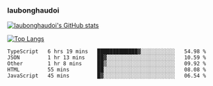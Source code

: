 ### laubonghaudoi

[![laubonghaudoi's GitHub stats](https://github-readme-stats.vercel.app/api?username=laubonghaudoi&count_private=true&show_icons=true)](https://github.com/laubonghaudoi/github-readme-stats)

[![Top Langs](https://github-readme-stats.vercel.app/api/top-langs/?username=laubonghaudoi&layout=compact)](https://github.com/laubonghaudoi/github-readme-stats)

<!--START_SECTION:waka-->
```text
TypeScript   6 hrs 19 mins   █████████████▓░░░░░░░░░░░   54.98 % 
JSON         1 hr 13 mins    ██▓░░░░░░░░░░░░░░░░░░░░░░   10.59 % 
Other        1 hr 8 mins     ██▒░░░░░░░░░░░░░░░░░░░░░░   09.92 % 
HTML         55 mins         ██░░░░░░░░░░░░░░░░░░░░░░░   08.08 % 
JavaScript   45 mins         █▓░░░░░░░░░░░░░░░░░░░░░░░   06.54 % 
```
<!--END_SECTION:waka-->
